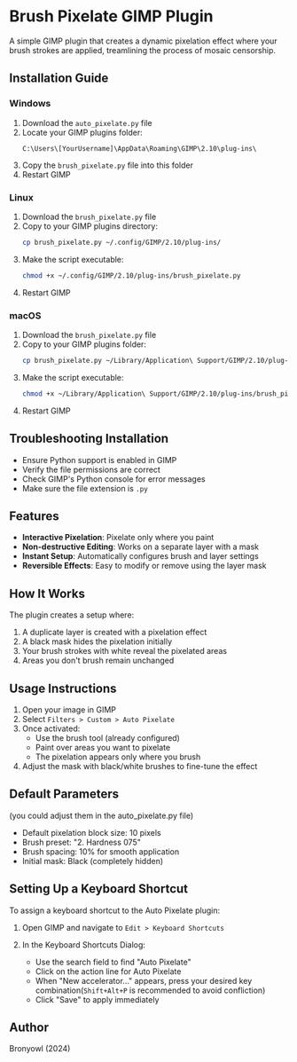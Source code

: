 # Brush Pixelate GIMP Plugin

A simple GIMP plugin that creates a dynamic pixelation effect where your brush strokes are applied, treamlining the process of mosaic censorship.

## Installation Guide

### Windows
1. Download the `auto_pixelate.py` file
2. Locate your GIMP plugins folder:
   ```
   C:\Users\[YourUsername]\AppData\Roaming\GIMP\2.10\plug-ins\
   ```
3. Copy the `brush_pixelate.py` file into this folder
4. Restart GIMP

### Linux
1. Download the `brush_pixelate.py` file
2. Copy to your GIMP plugins directory:
   ```bash
   cp brush_pixelate.py ~/.config/GIMP/2.10/plug-ins/
   ```
3. Make the script executable:
   ```bash
   chmod +x ~/.config/GIMP/2.10/plug-ins/brush_pixelate.py
   ```
4. Restart GIMP

### macOS
1. Download the `brush_pixelate.py` file
2. Copy to your GIMP plugins folder:
   ```bash
   cp brush_pixelate.py ~/Library/Application\ Support/GIMP/2.10/plug-ins/
   ```
3. Make the script executable:
   ```bash
   chmod +x ~/Library/Application\ Support/GIMP/2.10/plug-ins/brush_pixelate.py
   ```
4. Restart GIMP

## Troubleshooting Installation

- Ensure Python support is enabled in GIMP
- Verify the file permissions are correct
- Check GIMP's Python console for error messages
- Make sure the file extension is `.py`

## Features

- **Interactive Pixelation**: Pixelate only where you paint
- **Non-destructive Editing**: Works on a separate layer with a mask
- **Instant Setup**: Automatically configures brush and layer settings
- **Reversible Effects**: Easy to modify or remove using the layer mask

## How It Works

The plugin creates a setup where:
1. A duplicate layer is created with a pixelation effect
2. A black mask hides the pixelation initially
3. Your brush strokes with white reveal the pixelated areas
4. Areas you don't brush remain unchanged

## Usage Instructions

1. Open your image in GIMP
2. Select `Filters > Custom > Auto Pixelate`
3. Once activated:
   - Use the brush tool (already configured)
   - Paint over areas you want to pixelate
   - The pixelation appears only where you brush
4. Adjust the mask with black/white brushes to fine-tune the effect


## Default Parameters
(you could adjust them in the auto_pixelate.py file)
- Default pixelation block size: 10 pixels
- Brush preset: "2. Hardness 075"
- Brush spacing: 10% for smooth application
- Initial mask: Black (completely hidden)

## Setting Up a Keyboard Shortcut

To assign a keyboard shortcut to the Auto Pixelate plugin:

1. Open GIMP and navigate to `Edit > Keyboard Shortcuts`

2. In the Keyboard Shortcuts Dialog:
   - Use the search field to find "Auto Pixelate"
   - Click on the action line for Auto Pixelate
   - When "New accelerator..." appears, press your desired key combination(`Shift+Alt+P` is recommended to avoid confliction)
   - Click "Save" to apply immediately

## Author

Bronyowl (2024)
